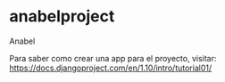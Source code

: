 # anabelproject
Anabel

Para saber como crear una app para el proyecto, visitar: https://docs.djangoproject.com/en/1.10/intro/tutorial01/